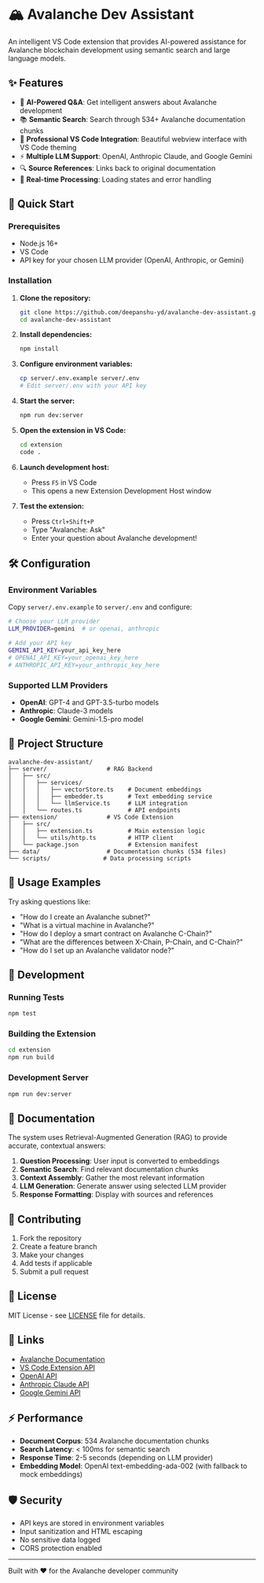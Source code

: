 # 🏔️ Avalanche Dev Assistant

An intelligent VS Code extension that provides AI-powered assistance for Avalanche blockchain development using semantic search and large language models.

## ✨ Features

- 🤖 **AI-Powered Q&A**: Get intelligent answers about Avalanche development
- 📚 **Semantic Search**: Search through 534+ Avalanche documentation chunks
- 🎨 **Professional VS Code Integration**: Beautiful webview interface with VS Code theming
- ⚡ **Multiple LLM Support**: OpenAI, Anthropic Claude, and Google Gemini
- 🔍 **Source References**: Links back to original documentation
- 🔄 **Real-time Processing**: Loading states and error handling

## 🚀 Quick Start

### Prerequisites

- Node.js 16+
- VS Code
- API key for your chosen LLM provider (OpenAI, Anthropic, or Gemini)

### Installation

1. **Clone the repository:**
   ```bash
   git clone https://github.com/deepanshu-yd/avalanche-dev-assistant.git
   cd avalanche-dev-assistant
   ```

2. **Install dependencies:**
   ```bash
   npm install
   ```

3. **Configure environment variables:**
   ```bash
   cp server/.env.example server/.env
   # Edit server/.env with your API key
   ```

4. **Start the server:**
   ```bash
   npm run dev:server
   ```

5. **Open the extension in VS Code:**
   ```bash
   cd extension
   code .
   ```

6. **Launch development host:**
   - Press `F5` in VS Code
   - This opens a new Extension Development Host window

7. **Test the extension:**
   - Press `Ctrl+Shift+P`
   - Type "Avalanche: Ask"
   - Enter your question about Avalanche development!

## 🛠 Configuration

### Environment Variables

Copy `server/.env.example` to `server/.env` and configure:

```bash
# Choose your LLM provider
LLM_PROVIDER=gemini  # or openai, anthropic

# Add your API key
GEMINI_API_KEY=your_api_key_here
# OPENAI_API_KEY=your_openai_key_here
# ANTHROPIC_API_KEY=your_anthropic_key_here
```

### Supported LLM Providers

- **OpenAI**: GPT-4 and GPT-3.5-turbo models
- **Anthropic**: Claude-3 models
- **Google Gemini**: Gemini-1.5-pro model

## 📁 Project Structure

```
avalanche-dev-assistant/
├── server/                 # RAG Backend
│   ├── src/
│   │   ├── services/
│   │   │   ├── vectorStore.ts    # Document embeddings
│   │   │   ├── embedder.ts       # Text embedding service
│   │   │   └── llmService.ts     # LLM integration
│   │   └── routes.ts             # API endpoints
├── extension/              # VS Code Extension
│   ├── src/
│   │   ├── extension.ts          # Main extension logic
│   │   └── utils/http.ts         # HTTP client
│   └── package.json              # Extension manifest
├── data/                   # Documentation chunks (534 files)
└── scripts/               # Data processing scripts
```

## 🎯 Usage Examples

Try asking questions like:

- "How do I create an Avalanche subnet?"
- "What is a virtual machine in Avalanche?"
- "How do I deploy a smart contract on Avalanche C-Chain?"
- "What are the differences between X-Chain, P-Chain, and C-Chain?"
- "How do I set up an Avalanche validator node?"

## 🔧 Development

### Running Tests
```bash
npm test
```

### Building the Extension
```bash
cd extension
npm run build
```

### Development Server
```bash
npm run dev:server
```

## 📖 Documentation

The system uses Retrieval-Augmented Generation (RAG) to provide accurate, contextual answers:

1. **Question Processing**: User input is converted to embeddings
2. **Semantic Search**: Find relevant documentation chunks
3. **Context Assembly**: Gather the most relevant information
4. **LLM Generation**: Generate answer using selected LLM provider
5. **Response Formatting**: Display with sources and references

## 🤝 Contributing

1. Fork the repository
2. Create a feature branch
3. Make your changes
4. Add tests if applicable
5. Submit a pull request

## 📝 License

MIT License - see [LICENSE](LICENSE) file for details.

## 🔗 Links

- [Avalanche Documentation](https://docs.avax.network/)
- [VS Code Extension API](https://code.visualstudio.com/api)
- [OpenAI API](https://platform.openai.com/docs)
- [Anthropic Claude API](https://docs.anthropic.com/)
- [Google Gemini API](https://ai.google.dev/docs)

## ⚡ Performance

- **Document Corpus**: 534 Avalanche documentation chunks
- **Search Latency**: < 100ms for semantic search
- **Response Time**: 2-5 seconds (depending on LLM provider)
- **Embedding Model**: OpenAI text-embedding-ada-002 (with fallback to mock embeddings)

## 🛡️ Security

- API keys are stored in environment variables
- Input sanitization and HTML escaping
- No sensitive data logged
- CORS protection enabled

---

Built with ❤️ for the Avalanche developer community
